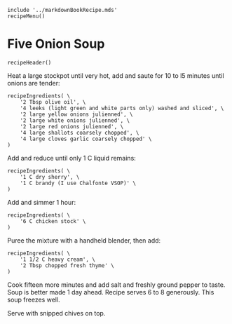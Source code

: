 ~~~ markdown-script
include '../markdownBookRecipe.mds'
recipeMenu()
~~~

# Five Onion Soup

~~~ markdown-script
recipeHeader()
~~~

Heat a large stockpot until very hot, add and saute for 10 to l5 minutes until onions are tender:

~~~ markdown-script
recipeIngredients( \
    '2 Tbsp olive oil', \
    '4 leeks (light green and white parts only) washed and sliced', \
    '2 large yellow onions julienned', \
    '2 large white onions julienned', \
    '2 large red onions julienned', \
    '4 large shallots coarsely chopped', \
    '4 large cloves garlic coarsely chopped' \
)
~~~

Add and reduce until only 1 C liquid remains:

~~~ markdown-script
recipeIngredients( \
    '1 C dry sherry', \
    '1 C brandy (I use Chalfonte VSOP)' \
)
~~~

Add and simmer 1 hour:

~~~ markdown-script
recipeIngredients( \
    '6 C chicken stock' \
)
~~~

Puree the mixture with a handheld blender, then add:

~~~ markdown-script
recipeIngredients( \
    '1 1/2 C heavy cream', \
    '2 Tbsp chopped fresh thyme' \
)
~~~

Cook fifteen more minutes and add salt and freshly ground pepper to taste. Soup is better made 1
day ahead. Recipe serves 6 to 8 generously. This soup freezes well.

Serve with snipped chives on top.
